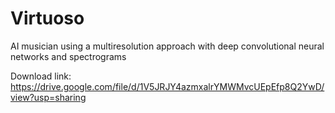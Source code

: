# Virtuoso
AI musician using a multiresolution approach with deep convolutional neural networks and spectrograms

Download link: https://drive.google.com/file/d/1V5JRJY4azmxalrYMWMvcUEpEfp8Q2YwD/view?usp=sharing
